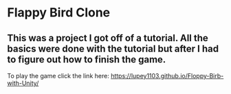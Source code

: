 # Flappy Bird Clone

## This was a project I got off of a tutorial. All the basics were done with the tutorial but after I had to figure out how to finish the game.

To play the game click the link here: https://lupey1103.github.io/Floppy-Birb-with-Unity/
